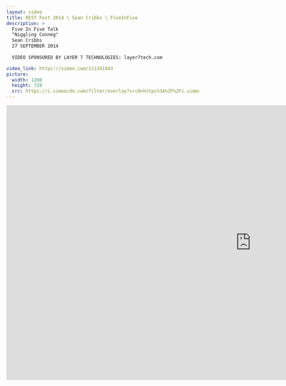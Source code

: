 ```yaml
---
layout: video
title: REST Fest 2014 \ Sean Cribbs \ FiveInFive
description: >
  Five In Five Talk
  "Niggling Conneg"
  Sean Cribbs
  27 SEPTEMBER 2014
  
  VIDEO SPONSORED BY LAYER 7 TECHNOLOGIES: layer7tech.com

video_link: https://vimeo.com/111341843
picture:
  width: 1280
  height: 720
  src: https://i.vimeocdn.com/filter/overlay?src0=https%3A%2F%2Fi.vimeocdn.com%2Fvideo%2F495929490_1280x720.jpg&src1=http%3A%2F%2Ff.vimeocdn.com%2Fp%2Fimages%2Fcrawler_play.png
---
```

<iframe src="https://player.vimeo.com/video/111341843?title=0&byline=0&portrait=0&badge=0&autopause=0&player_id=0" width="1280" height="720" frameborder="0" title="REST Fest 2014 \ Sean Cribbs \ FiveInFive" webkitallowfullscreen mozallowfullscreen allowfullscreen></iframe>